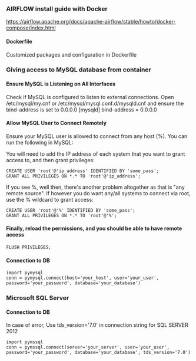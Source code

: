 ### AIRFLOW install guide with Docker  ###

https://airflow.apache.org/docs/apache-airflow/stable/howto/docker-compose/index.html

#### Dockerfile ####
Customized packages and configuration in Dockerfile



###  Giving access to  MySQL database from container  ###

#### Ensure MySQL is Listening on All Interfaces ####
 Check if MySQL is configured to listen to external connections.
 Open /etc/mysql/my.cnf or /etc/mysql/mysql.conf.d/mysqld.cnf and ensure the bind-address is set to 0.0.0.0
 [mysqld]
 bind-address = 0.0.0.0

#### Allow MySQL User to Connect Remotely ####

Ensure your MySQL user is allowed to connect from any host (%). You can run the following in MySQL:

You will need to add the IP address of each system that you want to grant access to, and then grant privileges:

    CREATE USER 'root'@'ip_address' IDENTIFIED BY 'some_pass';
    GRANT ALL PRIVILEGES ON *.* TO 'root'@'ip_address';

If you see %, well then, there's another problem altogether as that is "any remote source". 
If however you do want any/all systems to connect via root, use the % wildcard to grant access:

    CREATE USER 'root'@'%' IDENTIFIED BY 'some_pass';
    GRANT ALL PRIVILEGES ON *.* TO 'root'@'%';

#### Finally, reload the permissions, and you should be able to have remote access ####

    FLUSH PRIVILEGES;

#### Connection to DB ####

    import pymysql
    conn = pymysql.connect(host='your_host', user='your_user', password='your_password', database='your_database')



### Microsoft SQL Server ###
#### Connection to DB ####
In case of error, Use tds_version='7.0' in connection string for SQL SERVER 2012


    import pymssql
    conn = pymssql.connect(server='your_server', user='your_user', password='your_password', database='your_database', tds_version='7.0')


